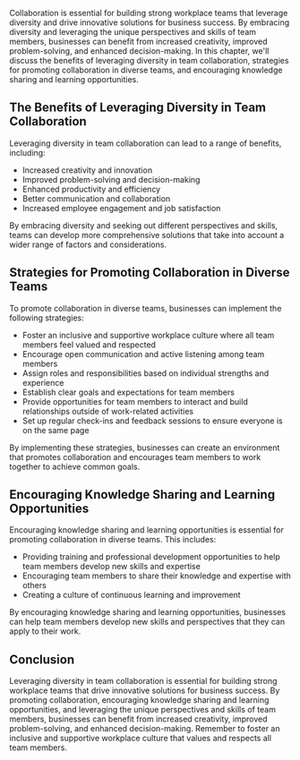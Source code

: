 
Collaboration is essential for building strong workplace teams that leverage diversity and drive innovative solutions for business success. By embracing diversity and leveraging the unique perspectives and skills of team members, businesses can benefit from increased creativity, improved problem-solving, and enhanced decision-making. In this chapter, we'll discuss the benefits of leveraging diversity in team collaboration, strategies for promoting collaboration in diverse teams, and encouraging knowledge sharing and learning opportunities.

The Benefits of Leveraging Diversity in Team Collaboration
----------------------------------------------------------

Leveraging diversity in team collaboration can lead to a range of benefits, including:

* Increased creativity and innovation
* Improved problem-solving and decision-making
* Enhanced productivity and efficiency
* Better communication and collaboration
* Increased employee engagement and job satisfaction

By embracing diversity and seeking out different perspectives and skills, teams can develop more comprehensive solutions that take into account a wider range of factors and considerations.

Strategies for Promoting Collaboration in Diverse Teams
-------------------------------------------------------

To promote collaboration in diverse teams, businesses can implement the following strategies:

* Foster an inclusive and supportive workplace culture where all team members feel valued and respected
* Encourage open communication and active listening among team members
* Assign roles and responsibilities based on individual strengths and experience
* Establish clear goals and expectations for team members
* Provide opportunities for team members to interact and build relationships outside of work-related activities
* Set up regular check-ins and feedback sessions to ensure everyone is on the same page

By implementing these strategies, businesses can create an environment that promotes collaboration and encourages team members to work together to achieve common goals.

Encouraging Knowledge Sharing and Learning Opportunities
--------------------------------------------------------

Encouraging knowledge sharing and learning opportunities is essential for promoting collaboration in diverse teams. This includes:

* Providing training and professional development opportunities to help team members develop new skills and expertise
* Encouraging team members to share their knowledge and expertise with others
* Creating a culture of continuous learning and improvement

By encouraging knowledge sharing and learning opportunities, businesses can help team members develop new skills and perspectives that they can apply to their work.

Conclusion
----------

Leveraging diversity in team collaboration is essential for building strong workplace teams that drive innovative solutions for business success. By promoting collaboration, encouraging knowledge sharing and learning opportunities, and leveraging the unique perspectives and skills of team members, businesses can benefit from increased creativity, improved problem-solving, and enhanced decision-making. Remember to foster an inclusive and supportive workplace culture that values and respects all team members.
